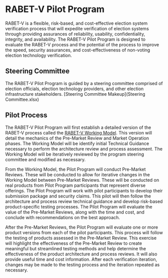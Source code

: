 # RABET-V Pilot Program

RABET-V is a flexible, risk-based, and cost-effective election system verification process that will expedite verification of election systems through providing assurances of reliability, usability, confidentiality, integrity, and availability. The RABET-V Pilot Program is designed to evaluate the RABET-V process and the potential of the process to improve the speed, security assurances, and cost-effectiveness of non-voting election technology verification. 

## Steering Committee
The RABET-V Pilot Program is guided by a steering committee comprised of election officials, election technology providers, and other election infrastructure stakeholders.
[Steering Committee Makeup](Steering Committee.xlsx)

## Pilot Process

The RABET-V Pilot Program will first establish a detailed version of the RABET-V process called the [RABET-V Working Model](WorkingModel). This version will detail the mechanics of the Pre-Market Review and Market Operation phases. The Working Model will be identify initial  Technical Guidance necessary to perform the architecture review and process assessment. The Working Model will be iteratively reviewed by the program steering committee and modified as necessary. 

From the Working Model, the Pilot Program will conduct Pre-Market Reviews. These will be conducted to allow for iterative changes in the Working Model between Pre-Market Reviews. These will be conducted on real products from Pilot Program participants that represent diverse offerings. The Pilot Program will work with pilot participants to develop their submission package and security claims. This pilot will then follow the architecture and process review technical guidance and develop risk-based product-specific testing processes. The Pilot Program will evaluate the value of the Pre-Market Reviews, along with the time and cost, and conclude with recommendations on the best approach. 

After the Pre-Market Reviews, the Pilot Program will evaluate one or more product versions from each of the pilot participants. This process will follow the testing of products assessed in the Pre-Market Review. This exercise will highlight the effectiveness of the Pre-Market Review to create meaningful but streamlined testing methods and help determine the effectiveness of the product architecture and process reviews. It will also provide useful time and cost information. After each verification iteration, changes may be made to the testing process and the iteration repeated as necessary.
